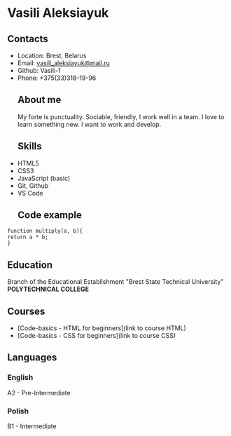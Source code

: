 # Vasili Aleksiayuk

## Contacts

- Location: Brest, Belarus
- Email: vasili_aleksiayuk@mail.ru
- Github: Vasili-1
- Phone: +375(33)318-19-96
  ## About me
  My forte is punctuality. Sociable, friendly, I work well in a team. I love to learn something new. I want to work and develop.
  ## Skills
- HTML5
- CSS3
- JavaScript (basic)
- Git, Github
- VS Code
  ## Code example

```
function multiply(a, b){
return a * b;
}
```

## Education

Branch of the Educational Establishment "Brest State Technical University"
**POLYTECHNICAL COLLEGE**

## Courses

- [Code-basics - HTML for beginners](link to course HTML)
- [Code-basics - CSS for beginners](link to course CSS)

## Languages

### English

A2 - Pre-Intermediate

### Polish

B1 - Intermediate

